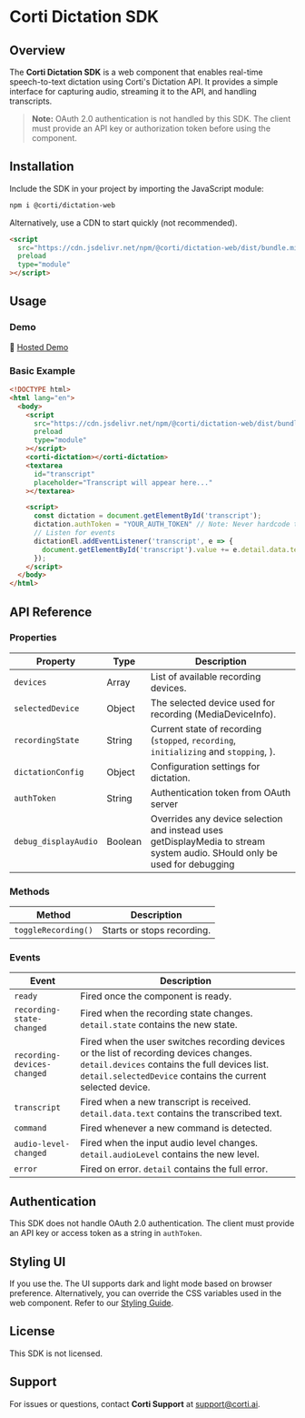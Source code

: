 # Corti Dictation SDK

## Overview

The **Corti Dictation SDK** is a web component that enables real-time speech-to-text dictation using Corti's Dictation API. It provides a simple interface for capturing audio, streaming it to the API, and handling transcripts.

> **Note:** OAuth 2.0 authentication is not handled by this SDK. The client must provide an API key or authorization token before using the component.

## Installation

Include the SDK in your project by importing the JavaScript module:

```html
npm i @corti/dictation-web
```

Alternatively, use a CDN to start quickly (not recommended).

```html
<script
  src="https://cdn.jsdelivr.net/npm/@corti/dictation-web/dist/bundle.min.js"
  preload
  type="module"
></script>
```

## Usage

### Demo

🚀 [Hosted Demo](https://codepen.io/hccullen/pen/OPJmxQR)

### Basic Example

```html
<!DOCTYPE html>
<html lang="en">
  <body>
    <script
      src="https://cdn.jsdelivr.net/npm/@corti/dictation-web/dist/bundle.min.js"
      preload
      type="module"
    ></script>
    <corti-dictation></corti-dictation>
    <textarea
      id="transcript"
      placeholder="Transcript will appear here..."
    ></textarea>

    <script>
      const dictation = document.getElementById('transcript');
      dictation.authToken = "YOUR_AUTH_TOKEN" // Note: Never hardcode tokens
      // Listen for events
      dictationEl.addEventListener('transcript', e => {
        document.getElementById('transcript').value += e.detail.data.text + ' ';
      });
    </script>
  </body>
</html>
```

## API Reference

### Properties

| Property          | Type   | Description                                          |
| ----------------- | ------ | ---------------------------------------------------- |
| `devices`         | Array  | List of available recording devices.                 |
| `selectedDevice`  | Object | The selected device used for recording (MediaDeviceInfo). |
| `recordingState`  | String | Current state of recording (`stopped`, `recording`, `initializing` and `stopping`, ). |
| `dictationConfig` | Object | Configuration settings for dictation.                |
| `authToken`       | String | Authentication token from OAuth server               |
| `debug_displayAudio`       | Boolean | Overrides any device selection and instead uses getDisplayMedia to stream system audio. SHould only be used for debugging               |

### Methods

| Method              | Description                |
| ------------------- | -------------------------- |
| `toggleRecording()` | Starts or stops recording. |

### Events

| Event                      | Description                                                                                   |
| -------------------------- | --------------------------------------------------------------------------------------------- |
| `ready`  | Fired once the component is ready.                |
| `recording-state-changed`  | Fired when the recording state changes. `detail.state` contains the new state.                |
| `recording-devices-changed` | Fired when the user switches recording devices or the list of recording devices changes. `detail.devices` contains the full devices list. `detail.selectedDevice` contains the current selected device. |
| `transcript`               | Fired when a new transcript is received. `detail.data.text` contains the transcribed text.    |
| `command`               | Fired whenever a new command is detected.    |
| `audio-level-changed`      | Fired when the input audio level changes. `detail.audioLevel` contains the new level.         |
| `error`      | Fired on error. `detail` contains the full error.         |

## Authentication

This SDK does not handle OAuth 2.0 authentication. The client must provide an API key or access token as a string in `authToken`.

## Styling UI
If you use the. The UI supports dark and light mode based on browser preference. Alternatively, you can override the CSS variables used in the web component. Refer to our [Styling Guide](docs/styling.md).

## License

This SDK is not licensed.

## Support

For issues or questions, contact **Corti Support** at [support@corti.ai](mailto:support@corti.ai).

